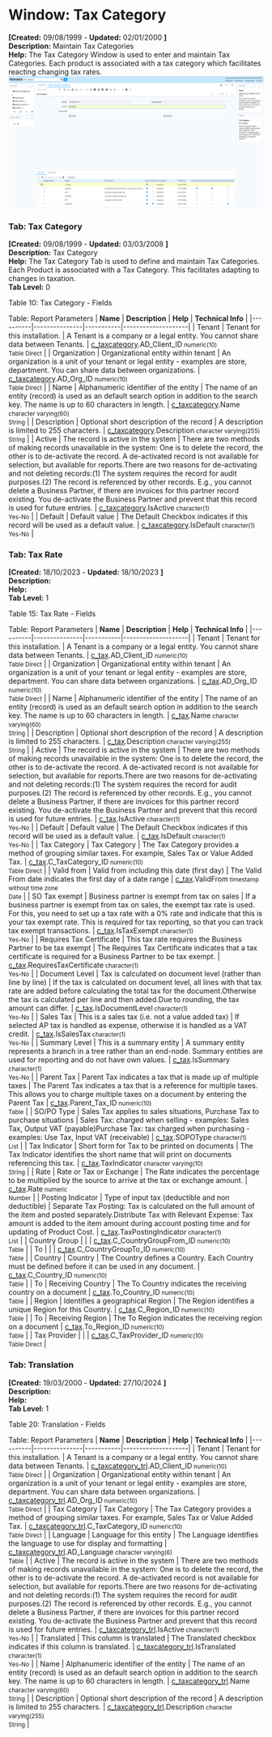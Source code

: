 # Window: Tax Category

**[Created:** 09/08/1999 - **Updated:** 02/01/2000 **]**  
**Description:** Maintain Tax Categories  
**Help:** The Tax Category Window is used to enter and maintain Tax Categories.  Each product is associated with a tax category which facilitates reacting changing tax rates.  
![](/img/docs/manual/TaxCategory-Window_iDempiere_v12.0.0.png)

### Tab: Tax Category

**[Created:** 09/08/1999 - **Updated:** 03/03/2008 **]**   
**Description:** Tax Category  
**Help:** The Tax Category Tab is used to define and maintain Tax Categories.  Each Product is associated with a Tax Category.  This facilitates adapting to changes in taxation.  
**Tab Level:** 0

Table 10: Tax Category - Fields 

Table: Report Parameters
| **Name** | **Description** | **Help** | **Technical Info** |
|----------|---------------|-----------|--------------------|
| Tenant | Tenant for this installation. | A Tenant is a company or a legal entity. You cannot share data between Tenants. | [c_taxcategory](https://idempiere-schemaspy.muriloht.com/adempiere/tables/c_taxcategory.html).AD_Client_ID<small> numeric(10) <br/> Table Direct</small> | 
| Organization | Organizational entity within tenant | An organization is a unit of your tenant or legal entity - examples are store, department. You can share data between organizations. | [c_taxcategory](https://idempiere-schemaspy.muriloht.com/adempiere/tables/c_taxcategory.html).AD_Org_ID<small> numeric(10) <br/> Table Direct</small> | 
| Name | Alphanumeric identifier of the entity | The name of an entity (record) is used as an default search option in addition to the search key. The name is up to 60 characters in length. | [c_taxcategory](https://idempiere-schemaspy.muriloht.com/adempiere/tables/c_taxcategory.html).Name<small> character varying(60) <br/> String</small> | 
| Description | Optional short description of the record | A description is limited to 255 characters. | [c_taxcategory](https://idempiere-schemaspy.muriloht.com/adempiere/tables/c_taxcategory.html).Description<small> character varying(255) <br/> String</small> | 
| Active | The record is active in the system | There are two methods of making records unavailable in the system: One is to delete the record, the other is to de-activate the record. A de-activated record is not available for selection, but available for reports.There are two reasons for de-activating and not deleting records:(1) The system requires the record for audit purposes.(2) The record is referenced by other records. E.g., you cannot delete a Business Partner, if there are invoices for this partner record existing. You de-activate the Business Partner and prevent that this record is used for future entries. | [c_taxcategory](https://idempiere-schemaspy.muriloht.com/adempiere/tables/c_taxcategory.html).IsActive<small> character(1) <br/> Yes-No</small> | 
| Default | Default value | The Default Checkbox indicates if this record will be used as a default value. | [c_taxcategory](https://idempiere-schemaspy.muriloht.com/adempiere/tables/c_taxcategory.html).IsDefault<small> character(1) <br/> Yes-No</small> | 


### Tab: Tax Rate

**[Created:** 18/10/2023 - **Updated:** 18/10/2023 **]**   
**Description:**   
**Help:**   
**Tab Level:** 1

Table 15: Tax Rate - Fields 

Table: Report Parameters
| **Name** | **Description** | **Help** | **Technical Info** |
|----------|---------------|-----------|--------------------|
| Tenant | Tenant for this installation. | A Tenant is a company or a legal entity. You cannot share data between Tenants. | [c_tax](https://idempiere-schemaspy.muriloht.com/adempiere/tables/c_tax.html).AD_Client_ID<small> numeric(10) <br/> Table Direct</small> | 
| Organization | Organizational entity within tenant | An organization is a unit of your tenant or legal entity - examples are store, department. You can share data between organizations. | [c_tax](https://idempiere-schemaspy.muriloht.com/adempiere/tables/c_tax.html).AD_Org_ID<small> numeric(10) <br/> Table Direct</small> | 
| Name | Alphanumeric identifier of the entity | The name of an entity (record) is used as an default search option in addition to the search key. The name is up to 60 characters in length. | [c_tax](https://idempiere-schemaspy.muriloht.com/adempiere/tables/c_tax.html).Name<small> character varying(60) <br/> String</small> | 
| Description | Optional short description of the record | A description is limited to 255 characters. | [c_tax](https://idempiere-schemaspy.muriloht.com/adempiere/tables/c_tax.html).Description<small> character varying(255) <br/> String</small> | 
| Active | The record is active in the system | There are two methods of making records unavailable in the system: One is to delete the record, the other is to de-activate the record. A de-activated record is not available for selection, but available for reports.There are two reasons for de-activating and not deleting records:(1) The system requires the record for audit purposes.(2) The record is referenced by other records. E.g., you cannot delete a Business Partner, if there are invoices for this partner record existing. You de-activate the Business Partner and prevent that this record is used for future entries. | [c_tax](https://idempiere-schemaspy.muriloht.com/adempiere/tables/c_tax.html).IsActive<small> character(1) <br/> Yes-No</small> | 
| Default | Default value | The Default Checkbox indicates if this record will be used as a default value. | [c_tax](https://idempiere-schemaspy.muriloht.com/adempiere/tables/c_tax.html).IsDefault<small> character(1) <br/> Yes-No</small> | 
| Tax Category | Tax Category | The Tax Category provides a method of grouping similar taxes.  For example, Sales Tax or Value Added Tax. | [c_tax](https://idempiere-schemaspy.muriloht.com/adempiere/tables/c_tax.html).C_TaxCategory_ID<small> numeric(10) <br/> Table Direct</small> | 
| Valid from | Valid from including this date (first day) | The Valid From date indicates the first day of a date range | [c_tax](https://idempiere-schemaspy.muriloht.com/adempiere/tables/c_tax.html).ValidFrom<small> timestamp without time zone <br/> Date</small> | 
| SO Tax exempt | Business partner is exempt from tax on sales | If a business partner is exempt from tax on sales, the exempt tax rate is used. For this, you need to set up a tax rate with a 0% rate and indicate that this is your tax exempt rate.  This is required for tax reporting, so that you can track tax exempt transactions. | [c_tax](https://idempiere-schemaspy.muriloht.com/adempiere/tables/c_tax.html).IsTaxExempt<small> character(1) <br/> Yes-No</small> | 
| Requires Tax Certificate | This tax rate requires the Business Partner to be tax exempt | The Requires Tax Certificate indicates that a tax certificate is required for a Business Partner to be tax exempt. | [c_tax](https://idempiere-schemaspy.muriloht.com/adempiere/tables/c_tax.html).RequiresTaxCertificate<small> character(1) <br/> Yes-No</small> | 
| Document Level | Tax is calculated on document level (rather than line by line) | If the tax is calculated on document level, all lines with that tax rate are added before calculating the total tax for the document.Otherwise the tax is calculated per line and then added.Due to rounding, the tax amount can differ. | [c_tax](https://idempiere-schemaspy.muriloht.com/adempiere/tables/c_tax.html).IsDocumentLevel<small> character(1) <br/> Yes-No</small> | 
| Sales Tax | This is a sales tax (i.e. not a value added tax) | If selected AP tax is handled as expense, otherwise it is handled as a VAT credit. | [c_tax](https://idempiere-schemaspy.muriloht.com/adempiere/tables/c_tax.html).IsSalesTax<small> character(1) <br/> Yes-No</small> | 
| Summary Level | This is a summary entity | A summary entity represents a branch in a tree rather than an end-node. Summary entities are used for reporting and do not have own values. | [c_tax](https://idempiere-schemaspy.muriloht.com/adempiere/tables/c_tax.html).IsSummary<small> character(1) <br/> Yes-No</small> | 
| Parent Tax | Parent Tax indicates a tax that is made up of multiple taxes | The Parent Tax indicates a tax that is a reference for multiple taxes.  This allows you to charge multiple taxes on a document by entering the Parent Tax | [c_tax](https://idempiere-schemaspy.muriloht.com/adempiere/tables/c_tax.html).Parent_Tax_ID<small> numeric(10) <br/> Table</small> | 
| SO/PO Type | Sales Tax applies to sales situations, Purchase Tax to purchase situations | Sales Tax: charged when selling - examples: Sales Tax, Output VAT (payable)Purchase Tax: tax charged when purchasing - examples: Use Tax, Input VAT (receivable) | [c_tax](https://idempiere-schemaspy.muriloht.com/adempiere/tables/c_tax.html).SOPOType<small> character(1) <br/> List</small> | 
| Tax Indicator | Short form for Tax to be printed on documents | The Tax Indicator identifies the short name that will print on documents referencing this tax. | [c_tax](https://idempiere-schemaspy.muriloht.com/adempiere/tables/c_tax.html).TaxIndicator<small> character varying(10) <br/> String</small> | 
| Rate | Rate or Tax or Exchange | The Rate indicates the percentage to be multiplied by the source to arrive at the tax or exchange amount. | [c_tax](https://idempiere-schemaspy.muriloht.com/adempiere/tables/c_tax.html).Rate<small> numeric <br/> Number</small> | 
| Posting Indicator | Type of input tax (deductible and non deductible) | Separate Tax Posting: Tax is calculated on the full amount of the item and posted separately.Distribute Tax with Relevant Expense: Tax amount is added to the item amount during account posting time and for updating of Product Cost. | [c_tax](https://idempiere-schemaspy.muriloht.com/adempiere/tables/c_tax.html).TaxPostingIndicator<small> character(1) <br/> List</small> | 
| Country Group |  |  | [c_tax](https://idempiere-schemaspy.muriloht.com/adempiere/tables/c_tax.html).C_CountryGroupFrom_ID<small> numeric(10) <br/> Table</small> | 
| To |  |  | [c_tax](https://idempiere-schemaspy.muriloht.com/adempiere/tables/c_tax.html).C_CountryGroupTo_ID<small> numeric(10) <br/> Table</small> | 
| Country | Country | The Country defines a Country.  Each Country must be defined before it can be used in any document. | [c_tax](https://idempiere-schemaspy.muriloht.com/adempiere/tables/c_tax.html).C_Country_ID<small> numeric(10) <br/> Table</small> | 
| To | Receiving Country | The To Country indicates the receiving country on a document | [c_tax](https://idempiere-schemaspy.muriloht.com/adempiere/tables/c_tax.html).To_Country_ID<small> numeric(10) <br/> Table</small> | 
| Region | Identifies a geographical Region | The Region identifies a unique Region for this Country. | [c_tax](https://idempiere-schemaspy.muriloht.com/adempiere/tables/c_tax.html).C_Region_ID<small> numeric(10) <br/> Table</small> | 
| To | Receiving Region | The To Region indicates the receiving region on a document | [c_tax](https://idempiere-schemaspy.muriloht.com/adempiere/tables/c_tax.html).To_Region_ID<small> numeric(10) <br/> Table</small> | 
| Tax Provider |  |  | [c_tax](https://idempiere-schemaspy.muriloht.com/adempiere/tables/c_tax.html).C_TaxProvider_ID<small> numeric(10) <br/> Table Direct</small> | 


### Tab: Translation

**[Created:** 19/03/2000 - **Updated:** 27/10/2024 **]**   
**Description:**   
**Help:**   
**Tab Level:** 1

Table 20: Translation - Fields 

Table: Report Parameters
| **Name** | **Description** | **Help** | **Technical Info** |
|----------|---------------|-----------|--------------------|
| Tenant | Tenant for this installation. | A Tenant is a company or a legal entity. You cannot share data between Tenants. | [c_taxcategory_trl](https://idempiere-schemaspy.muriloht.com/adempiere/tables/c_taxcategory_trl.html).AD_Client_ID<small> numeric(10) <br/> Table Direct</small> | 
| Organization | Organizational entity within tenant | An organization is a unit of your tenant or legal entity - examples are store, department. You can share data between organizations. | [c_taxcategory_trl](https://idempiere-schemaspy.muriloht.com/adempiere/tables/c_taxcategory_trl.html).AD_Org_ID<small> numeric(10) <br/> Table Direct</small> | 
| Tax Category | Tax Category | The Tax Category provides a method of grouping similar taxes.  For example, Sales Tax or Value Added Tax. | [c_taxcategory_trl](https://idempiere-schemaspy.muriloht.com/adempiere/tables/c_taxcategory_trl.html).C_TaxCategory_ID<small> numeric(10) <br/> Table Direct</small> | 
| Language | Language for this entity | The Language identifies the language to use for display and formatting | [c_taxcategory_trl](https://idempiere-schemaspy.muriloht.com/adempiere/tables/c_taxcategory_trl.html).AD_Language<small> character varying(6) <br/> Table</small> | 
| Active | The record is active in the system | There are two methods of making records unavailable in the system: One is to delete the record, the other is to de-activate the record. A de-activated record is not available for selection, but available for reports.There are two reasons for de-activating and not deleting records:(1) The system requires the record for audit purposes.(2) The record is referenced by other records. E.g., you cannot delete a Business Partner, if there are invoices for this partner record existing. You de-activate the Business Partner and prevent that this record is used for future entries. | [c_taxcategory_trl](https://idempiere-schemaspy.muriloht.com/adempiere/tables/c_taxcategory_trl.html).IsActive<small> character(1) <br/> Yes-No</small> | 
| Translated | This column is translated | The Translated checkbox indicates if this column is translated. | [c_taxcategory_trl](https://idempiere-schemaspy.muriloht.com/adempiere/tables/c_taxcategory_trl.html).IsTranslated<small> character(1) <br/> Yes-No</small> | 
| Name | Alphanumeric identifier of the entity | The name of an entity (record) is used as an default search option in addition to the search key. The name is up to 60 characters in length. | [c_taxcategory_trl](https://idempiere-schemaspy.muriloht.com/adempiere/tables/c_taxcategory_trl.html).Name<small> character varying(60) <br/> String</small> | 
| Description | Optional short description of the record | A description is limited to 255 characters. | [c_taxcategory_trl](https://idempiere-schemaspy.muriloht.com/adempiere/tables/c_taxcategory_trl.html).Description<small> character varying(255) <br/> String</small> | 


